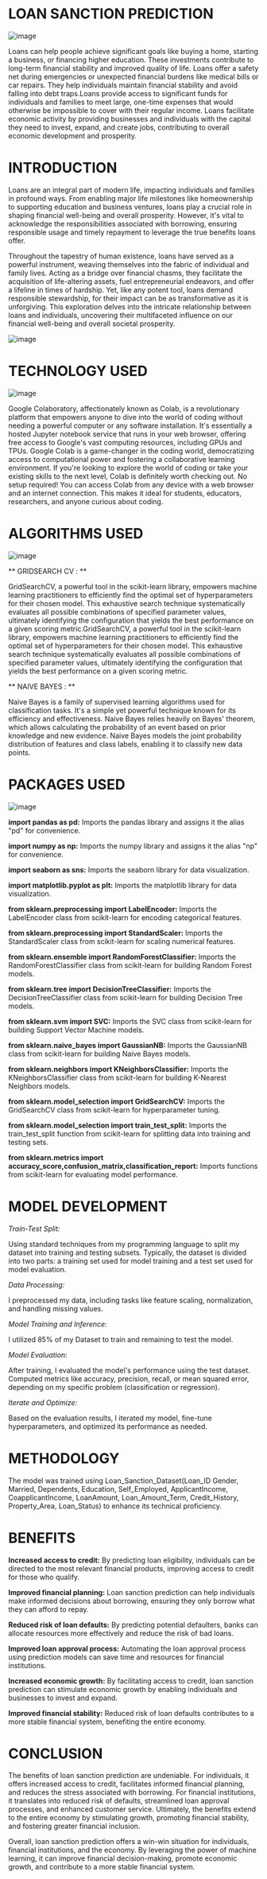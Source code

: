 # LOAN SANCTION PREDICTION

![image](https://github.com/KarthickRaja-23/Loan_Sanction_Prediction/assets/145107178/0ed253e5-b5f1-441f-8321-12fbb215e8ae)

Loans can help people achieve significant goals like buying a home, starting a business, or financing higher education. These investments contribute to long-term financial stability and improved quality of life. Loans offer a safety net during emergencies or unexpected financial burdens like medical bills or car repairs. They help individuals maintain financial stability and avoid falling into debt traps.Loans provide access to significant funds for individuals and families to meet large, one-time expenses that would otherwise be impossible to cover with their regular income. Loans facilitate economic activity by providing businesses and individuals with the capital they need to invest, expand, and create jobs, contributing to overall economic development and prosperity.

# INTRODUCTION

Loans are an integral part of modern life, impacting individuals and families in profound ways. From enabling major life milestones like homeownership to supporting education and business ventures, loans play a crucial role in shaping financial well-being and overall prosperity. However, it's vital to acknowledge the responsibilities associated with borrowing, ensuring responsible usage and timely repayment to leverage the true benefits loans offer.

Throughout the tapestry of human existence, loans have served as a powerful instrument, weaving themselves into the fabric of individual and family lives. Acting as a bridge over financial chasms, they facilitate the acquisition of life-altering assets, fuel entrepreneurial endeavors, and offer a lifeline in times of hardship. Yet, like any potent tool, loans demand responsible stewardship, for their impact can be as transformative as it is unforgiving. This exploration delves into the intricate relationship between loans and individuals, uncovering their multifaceted influence on our financial well-being and overall societal prosperity.

![image](https://github.com/KarthickRaja-23/Loan_Sanction_Prediction/assets/145107178/13130a00-6068-4633-a2b1-60caf1b9fb9b)

# TECHNOLOGY USED

![image](https://github.com/KarthickRaja-23/Loan_Sanction_Prediction/assets/145107178/d149cf97-f2f8-41e9-906d-a3a67029d5ba)

Google Colaboratory, affectionately known as Colab, is a revolutionary platform that empowers anyone to dive into the world of coding without needing a powerful computer or any software installation. It's essentially a hosted Jupyter notebook service that runs in your web browser, offering free access to Google's vast computing resources, including GPUs and TPUs. Google Colab is a game-changer in the coding world, democratizing access to computational power and fostering a collaborative learning environment. If you're looking to explore the world of coding or take your existing skills to the next level, Colab is definitely worth checking out. No setup required! You can access Colab from any device with a web browser and an internet connection. This makes it ideal for students, educators, researchers, and anyone curious about coding.

# ALGORITHMS USED

![image](https://github.com/KarthickRaja-23/Loan_Sanction_Prediction/assets/145107178/f60c92d3-adb5-42ca-b23e-bf6bf09cfe30)

** GRIDSEARCH CV : **

GridSearchCV, a powerful tool in the scikit-learn library, empowers machine learning practitioners to efficiently find the optimal set of hyperparameters for their chosen model. This exhaustive search technique systematically evaluates all possible combinations of specified parameter values, ultimately identifying the configuration that yields the best performance on a given scoring metric.GridSearchCV, a powerful tool in the scikit-learn library, empowers machine learning practitioners to efficiently find the optimal set of hyperparameters for their chosen model. This exhaustive search technique systematically evaluates all possible combinations of specified parameter values, ultimately identifying the configuration that yields the best performance on a given scoring metric.

** NAIVE BAYES : **

Naive Bayes is a family of supervised learning algorithms used for classification tasks. It's a simple yet powerful technique known for its efficiency and effectiveness. Naive Bayes relies heavily on Bayes' theorem, which allows calculating the probability of an event based on prior knowledge and new evidence. Naive Bayes models the joint probability distribution of features and class labels, enabling it to classify new data points.

# PACKAGES USED

![image](https://github.com/KarthickRaja-23/Loan_Sanction_Prediction/assets/145107178/5afaeb62-5075-4359-b4b8-1cd15e4d40d5)

**import pandas as pd:** Imports the pandas library and assigns it the alias "pd" for convenience.

**import numpy as np:** Imports the numpy library and assigns it the alias "np" for convenience.

**import seaborn as sns:** Imports the seaborn library for data visualization.

**import matplotlib.pyplot as plt:** Imports the matplotlib library for data visualization.

**from sklearn.preprocessing import LabelEncoder:** Imports the LabelEncoder class from scikit-learn for encoding categorical features.

**from sklearn.preprocessing import StandardScaler:** Imports the StandardScaler class from scikit-learn for scaling numerical features.

**from sklearn.ensemble import RandomForestClassifier:** Imports the RandomForestClassifier class from scikit-learn for building Random Forest models.

**from sklearn.tree import DecisionTreeClassifier:** Imports the DecisionTreeClassifier class from scikit-learn for building Decision Tree models.

**from sklearn.svm import SVC:** Imports the SVC class from scikit-learn for building Support Vector Machine models.

**from sklearn.naive_bayes import GaussianNB:** Imports the GaussianNB class from scikit-learn for building Naive Bayes models.

**from sklearn.neighbors import KNeighborsClassifier:** Imports the KNeighborsClassifier class from scikit-learn for building K-Nearest Neighbors models.

**from sklearn.model_selection import GridSearchCV:** Imports the GridSearchCV class from scikit-learn for hyperparameter tuning.

**from sklearn.model_selection import train_test_split:** Imports the train_test_split function from scikit-learn for splitting data into training and testing sets.

**from sklearn.metrics import accuracy_score,confusion_matrix,classification_report:** Imports functions from scikit-learn for evaluating model performance.

# MODEL DEVELOPMENT 

*Train-Test Split:*

Using standard techniques from my programming language to split my dataset into training and testing subsets.
Typically, the dataset is divided into two parts: a training set used for model training and a test set used for model evaluation.

*Data Processing:*

I preprocessed my data, including tasks like feature scaling, normalization, and handling missing values. 

*Model Training and Inference:*

I utilized 85% of my Dataset to train and remaining to test the model.

*Model Evaluation:*

After training, I evaluated the model's performance using the test dataset. Computed metrics like accuracy, precision, recall, or mean squared error, depending on my specific problem (classification or regression).

*Iterate and Optimize:*

Based on the evaluation results, I iterated my model, fine-tune hyperparameters, and optimized its performance as needed.

# METHODOLOGY

The model was trained using Loan_Sanction_Dataset(Loan_ID	Gender,	Married,	Dependents,	Education,	Self_Employed,	ApplicantIncome,	CoapplicantIncome,	LoanAmount,	Loan_Amount_Term,	Credit_History,	Property_Area,	Loan_Status) to enhance its technical proficiency.

# BENEFITS 

**Increased access to credit:** By predicting loan eligibility, individuals can be directed to the most relevant financial products, improving access to credit for those who qualify.

**Improved financial planning:** Loan sanction prediction can help individuals make informed decisions about borrowing, ensuring they only borrow what they can afford to repay.

**Reduced risk of loan defaults:** By predicting potential defaulters, banks can allocate resources more effectively and reduce the risk of bad loans.

**Improved loan approval process:** Automating the loan approval process using prediction models can save time and resources for financial institutions.

**Increased economic growth:** By facilitating access to credit, loan sanction prediction can stimulate economic growth by enabling individuals and businesses to invest and expand.

**Improved financial stability:** Reduced risk of loan defaults contributes to a more stable financial system, benefiting the entire economy.

# CONCLUSION

The benefits of loan sanction prediction are undeniable. For individuals, it offers increased access to credit, facilitates informed financial planning, and reduces the stress associated with borrowing. For financial institutions, it translates into reduced risk of defaults, streamlined loan approval processes, and enhanced customer service. Ultimately, the benefits extend to the entire economy by stimulating growth, promoting financial stability, and fostering greater financial inclusion.

Overall, loan sanction prediction offers a win-win situation for individuals, financial institutions, and the economy. By leveraging the power of machine learning, it can improve financial decision-making, promote economic growth, and contribute to a more stable financial system.

